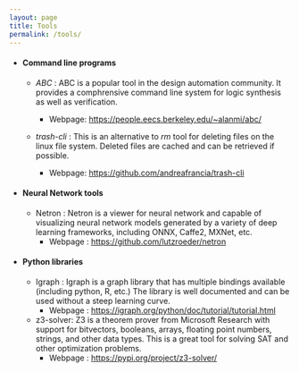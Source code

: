 ```yaml
---
layout: page
title: Tools
permalink: /tools/
---
```

* #### Command line programs
    * _ABC_ : ABC is a popular tool in the design automation community. It provides a comphrensive command line system for logic synthesis as well as verification.
        * Webpage: <https://people.eecs.berkeley.edu/~alanmi/abc/>

    * _trash-cli_ : This is an alternative to _rm_ tool for deleting files on the linux file system. Deleted files are cached and can be retrieved if possible. 
        * Webpage: <https://github.com/andreafrancia/trash-cli>

* #### Neural Network tools
    * Netron :
        Netron is a viewer for neural network and capable of visualizing neural network models generated by a variety of deep learning frameworks, including ONNX, Caffe2, MXNet, etc.
        * Webpage : <https://github.com/lutzroeder/netron>

* #### Python libraries
    * Igraph : 
        Igraph is a graph library that has multiple bindings available (including python, R, etc.) The library is well documented and can be used without a steep learning curve. 
        * Webpage : <https://igraph.org/python/doc/tutorial/tutorial.html>
    * z3-solver: Z3 is a theorem prover from Microsoft Research with support for bitvectors, booleans, arrays, floating point numbers, strings, and other data types. This is a great tool for solving SAT and other optimization problems.  
        * Webpage : <https://pypi.org/project/z3-solver/> 

